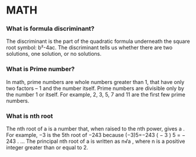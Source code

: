 # MATH

### What is formula discriminant?
The discriminant is the part of the quadratic formula underneath the square root symbol: b²-4ac. The discriminant tells us whether there are two solutions, one solution, or no solutions.

### What is Prime number?
In math, prime numbers are whole numbers greater than 1, that have only two factors – 1 and the number itself. Prime numbers are divisible only by the number 1 or itself. For example, 2, 3, 5, 7 and 11 are the first few prime numbers.


### What is nth root

The nth root of a is a number that, when raised to the nth power, gives a . For example, −3 is the 5th root of −243 because (−3)5=−243 ( − 3 ) 5 = − 243 . ... The principal nth root of a is written as n√a , where n is a positive integer greater than or equal to 2.
